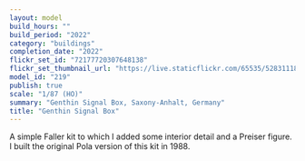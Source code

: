 ```yaml
---
layout: model
build_hours: ""
build_period: "2022"
category: "buildings"
completion_date: "2022"
flickr_set_id: "72177720307648138"
flickr_set_thumbnail_url: "https://live.staticflickr.com/65535/52831118105_ccca58b328_m.jpg"
model_id: "219"
publish: true
scale: "1/87 (HO)"
summary: "Genthin Signal Box, Saxony-Anhalt, Germany"
title: "Genthin Signal Box"
---
```


A simple Faller kit to which I added some interior detail and a Preiser figure. I built the original Pola version of this kit in 1988.

